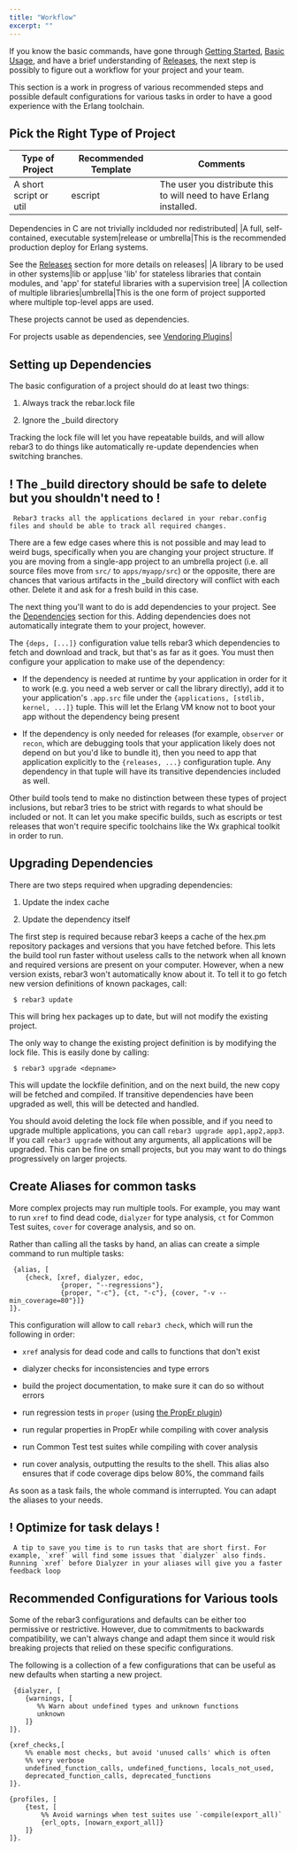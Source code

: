 ```yaml
---
title: "Workflow"
excerpt: ""
---
```


If you know the basic commands, have gone through [Getting Started](doc:getting-started), [Basic Usage](doc:basic-usage), and have a brief understanding of [Releases](doc:releases), the next step is possibly to figure out a workflow for your project and your team.



This section is a work in progress of various recommended steps and possible default configurations for various tasks in order to have a good experience with the Erlang toolchain.

## Pick the Right Type of Project

|Type of Project|Recommended Template|Comments|
|----|----|----|
|A short script or util|escript|The user you distribute this to will need to have Erlang installed.

Dependencies in C are not trivially inclduded nor redistributed|
|A full, self-contained, executable system|release or umbrella|This is the recommended production deploy for Erlang systems.

See the [Releases](doc:releases) section for more details on releases|
|A library to be used in other systems|lib or app|use 'lib' for stateless libraries that contain modules, and 'app' for stateful libraries with a supervision tree|
|A collection of multiple libraries|umbrella|This is the one form of project supported where multiple top-level apps are used.

These projects cannot be used as dependencies.

For projects usable as dependencies, see [Vendoring Plugins](https://www.rebar3.org/v3/docs/using-available-plugins#section-vendoring-dependencies)|

## Setting up Dependencies

The basic configuration of a project should do at least two things:



1. Always track the rebar.lock file

2. Ignore the _build directory



Tracking the lock file will let you have repeatable builds, and will allow rebar3 to do things like automatically re-update dependencies when switching branches.

## ! The _build directory should be safe to delete but you shouldn't need to !

	 Rebar3 tracks all the applications declared in your rebar.config files and should be able to track all required changes.

There are a few edge cases where this is not possible and may lead to weird bugs, specifically when you are changing your project structure. If you are moving from a single-app project to an umbrella project (i.e. all source files move from `src/` to `apps/myapp/src`) or the opposite, there are chances that various artifacts in the _build directory will conflict with each other. Delete it and ask for a fresh build in this case. 

The next thing you'll want to do is add dependencies to your project. See the [Dependencies](doc:dependencies) section for this. Adding dependencies does not automatically integrate them to your project, however.



The `{deps, [...]}` configuration value tells rebar3 which dependencies to fetch and download and track, but that's as far as it goes. You must then configure your application to make use of the dependency:



- If the dependency is needed at runtime by your application in order for it to work (e.g. you need a web server or call the library directly), add it to your application's `.app.src` file under the `{applications, [stdlib, kernel, ...]}` tuple. This will let the Erlang VM know not to boot your app without the dependency being present

- If the dependency is only needed for releases (for example, `observer` or `recon`, which are debugging tools that your application likely does not depend on but you'd like to bundle it), then you need to app that application explicitly to the `{releases, ...}` configuration tuple. Any dependency in that tuple will have its transitive dependencies included as well.



Other build tools tend to make no distinction between these types of project inclusions, but rebar3 tries to be strict with regards to what should be included or not. It can let you make specific builds, such as escripts or test releases that won't require specific toolchains like the Wx graphical toolkit in order to run.

## Upgrading Dependencies

There are two steps required when upgrading dependencies:



1. Update the index cache

2. Update the dependency itself



The first step is required because rebar3 keeps a cache of the hex.pm repository packages and versions that you have fetched before. This lets the build tool run faster without useless calls to the network when all known and required versions are present on your computer. However, when a new version exists, rebar3 won't automatically know about it. To tell it to go fetch new version definitions of known packages, call:

	 $ rebar3 update 
This will bring hex packages up to date, but will not modify the existing project.



The only way to change the existing project definition is by modifying the lock file. This is easily done by calling:

	 $ rebar3 upgrade <depname> 
This will update the lockfile definition, and on the next build, the new copy will be fetched and compiled. If transitive dependencies have been upgraded as well, this will be detected and handled.



You should avoid deleting the lock file when possible, and if you need to upgrade multiple applications, you can call `rebar3 upgrade app1,app2,app3`. If you call `rebar3 upgrade` without any arguments, all applications will be upgraded. This can be fine on small projects, but you may want to do things progressively on larger projects.

## Create Aliases for common tasks

More complex projects may run multiple tools. For example, you may want to run `xref` to find dead code, `dialyzer` for type analysis, `ct` for Common Test suites, `cover` for coverage analysis, and so on.



Rather than calling all the tasks by hand, an alias can create a simple command to run multiple tasks:

	 {alias, [
	    {check, [xref, dialyzer, edoc,
	             {proper, "--regressions"},
	             {proper, "-c"}, {ct, "-c"}, {cover, "-v --min_coverage=80"}]}
	]}. 
This configuration will allow to call `rebar3 check`, which will run the following in order:



- `xref` analysis for dead code and calls to functions that don't exist

- dialyzer checks for inconsistencies and type errors

- build the project documentation, to make sure it can do so without errors

- run regression tests in `proper` (using [the PropEr plugin](https://www.rebar3.org/docs/using-available-plugins#section-proper))

- run regular properties in PropEr while compiling with cover analysis

- run Common Test test suites while compiling with cover analysis

- run cover analysis, outputting the results to the shell. This alias also ensures that if code coverage dips below 80%, the command fails



As soon as a task fails, the whole command is interrupted. You can adapt the aliases to your needs.

## ! Optimize for task delays !

	 A tip to save you time is to run tasks that are short first. For example, `xref` will find some issues that `dialyzer` also finds. Running `xref` before Dialyzer in your aliases will give you a faster feedback loop 



## Recommended Configurations for Various tools

Some of the rebar3 configurations and defaults can be either too permissive or restrictive. However, due to commitments to backwards compatibility, we can't always change and adapt them since it would risk breaking projects that relied on these specific configurations.



The following is a collection of a few configurations that can be useful as new defaults when starting a new project.

	 {dialyzer, [
	    {warnings, [
	       %% Warn about undefined types and unknown functions
	       unknown
	    ]}
	]}.
	
	{xref_checks,[
	    %% enable most checks, but avoid 'unused calls' which is often
	    %% very verbose
	    undefined_function_calls, undefined_functions, locals_not_used,
	    deprecated_function_calls, deprecated_functions
	]}.
	
	{profiles, [
	    {test, [
	        %% Avoid warnings when test suites use `-compile(export_all)`
	        {erl_opts, [nowarn_export_all]}
	    ]}
	]}.
	 
